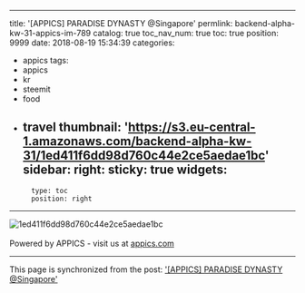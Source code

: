 
---
title: '[APPICS] PARADISE DYNASTY @Singapore'
permlink: backend-alpha-kw-31-appics-im-789
catalog: true
toc_nav_num: true
toc: true
position: 9999
date: 2018-08-19 15:34:39
categories:
- appics
tags:
- appics
- kr
- steemit
- food
- travel
thumbnail: 'https://s3.eu-central-1.amazonaws.com/backend-alpha-kw-31/1ed411f6dd98d760c44e2ce5aedae1bc'
sidebar:
    right:
        sticky: true
widgets:
    -
        type: toc
        position: right
---


![1ed411f6dd98d760c44e2ce5aedae1bc](https://s3.eu-central-1.amazonaws.com/backend-alpha-kw-31/1ed411f6dd98d760c44e2ce5aedae1bc)<br/><br/>Powered by APPICS - visit us at [appics.com](https://appics.com?ref=steemit.com/789)

- - -

This page is synchronized from the post: ['[APPICS] PARADISE DYNASTY @Singapore'](https://steemit.com/@donekim/backend-alpha-kw-31-appics-im-789)

